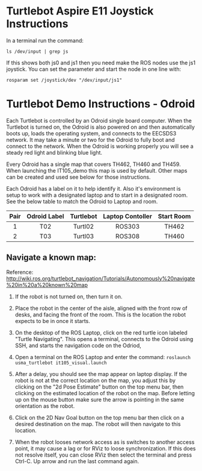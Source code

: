 # Turtlebot Aspire E11 Joystick Instructions
In a terminal run the command:

`ls /dev/input | grep js`

If this shows both js0 and js1 then you need make the ROS nodes use the js1 joystick. You can set the parameter and start the node in one line with:

`rosparam set /joystick/dev "/dev/input/js1"`


# Turtlebot Demo Instructions - Odroid
Each Turtlebot is controlled by an Odroid single board computer. When the Turtlebot is turned on, the Odroid is also powered on and then automatically boots up, loads the operating system, and connects to the EECSDS3 network. It may take a minute or two for the Odroid to fully boot and connect to the network. When the Odroid is working properly you will see a steady red light and blinking blue light.

Every Odroid has a single map that covers TH462, TH460 and TH459. When launching the IT105_demo this map is used by default. Other maps can be created and used see below for those instructions.

Each Odroid has a label on it to help identify it. Also it's environment is setup to work with a designated laptop and to start in a designated room. See the below table to match the Odroid to Laptop and room.

| Pair | Odroid Label |  Turtlebot  |  Laptop Contoller |  Start Room   |
| :---: | :---: | :---: | :---: | :---: |
|  1   |      T02     |    Turtl02    |    ROS303   |    TH462   |
|  2   |      T03     |    Turtl03    |    ROS308   |    TH460   |

## Navigate a known map:
Reference: http://wiki.ros.org/turtlebot_navigation/Tutorials/Autonomously%20navigate%20in%20a%20known%20map

1. If the robot is not turned on, then turn it on.

2. Place the robot in the center of the aisle, aligned with the front row of desks, and facing the front of the room. This is the location the robot expects to be in once it starts. 

3. On the desktop of the ROS Laptop, click on the red turtle icon labeled "Turtle Navigating". This opens a terminal, connects to the Odroid using SSH, and starts the navigation code on the Odriod, 

4. Open a terminal on the ROS Laptop and enter the command:
`roslaunch usma_turtlebot it105_visual.launch`

5. After a delay, you should see the map appear on laptop display. If the robot is not at the correct location on the map, you adjust this by clicking on the "2d Pose Estimate" button on the top menu bar, then clicking on the estimated location of the robot on the map. Before letting up on the mouse button make sure the arrow is pointing in the same orientation as the robot.

6. Click on the 2D Nav Goal button on the top menu bar then click on a desired destination on the map. The robot will then navigate to this location.

7. When the robot looses network access as is switches to another access point, it may cause a lag or for RViz to loose synchronization. If this does not resolve itself, you can close RViz then select the terminal and press Ctrl-C. Up arrow and run the last command again.




